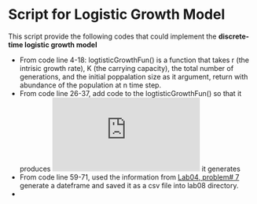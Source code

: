 # Script for Logistic Growth Model
This script provide the following codes that could implement the **discrete-time logistic growth model**
* From code line 4-18: logtisticGrowthFun() is a function that takes r (the intrisic growth rate), K (the carrying capacity), the total number of generations, and the initial poppalation size as it argument, return with abundance of the population at n time step. 
* From code line 26-37, add code to the logtisticGrowthFun() so that it produces ![a plot of data](https://github.com/CVanderburgh/CompBioLabsAndHomework/blob/master/Labs/Lab08/examplePlot.pdf) it generates
* From code line 59-71, used the information from [Lab04, problem# 7](https://github.com/flaxmans/CompBio_on_git/blob/master/Labs/Lab04/Lab04_ForLoops.md) generate a dateframe and saved it as a csv file into lab08 directory. 
* 

